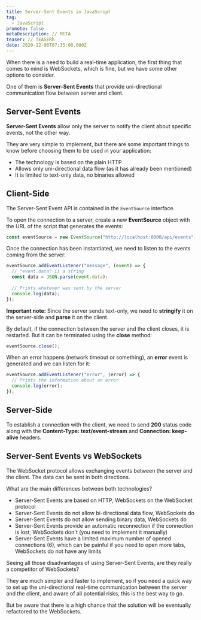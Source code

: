 ```yaml
---
title: Server-Sent Events in JavaScript
tag:
  - JavaScript
promote: false
metaDescription: // META
teaser: // TEASERh
date: 2020-12-06T07:35:00.000Z
---
```

When there is a need to build a real-time application, the first thing that comes to mind is WebSockets, which is fine, but we have some other options to consider.

One of them is **Server-Sent Events** that provide uni-directional communication flow between server and client.

## Server-Sent Events

**Server-Sent Events** allow only the server to notify the client about specific events, not the other way.

They are very simple to implement, but there are some important things to know before choosing them to be used in your application:

* The technology is based on the plain HTTP
* Allows only uni-directional data flow (as it has already been mentioned)
* It is limited to text-only data, no binaries allowed

## Client-Side

The Server-Sent Event API is contained in the `EventSource` interface.

To open the connection to a server, create a new **EventSource** object with the URL of the script that generates the events:

```javascript
const eventSource = new EventSource("http://localhost:8000/api/events");
```

Once the connection has been instantiated, we need to listen to the events coming from the server:

```javascript
eventSource.addEventListener("message", (event) => {
  // "event.data" is a string
  const data = JSON.parse(event.data);
  
  // Prints whatever was sent by the server
  console.log(data);
});
```

**Important note:** Since the server sends text-only, we need to **stringify** it on the server-side and **parse** it on the client.

By default, if the connection between the server and the client closes, it is restarted. But it can be terminated using the **close** method:

```javascript
eventSource.close();
```

When an error happens (network timeout or something), an **error** event is generated and we can listen for it:

```javascript
eventSource.addEventListener("error", (error) => {
  // Prints the information about an error
  console.log(error);
});
```

## Server-Side

To establish a connection with the client, we need to send **200** status code along with the **Content-Type: text/event-stream** and **Connection: keep-alive** headers.

## Server-Sent Events vs WebSockets

The WebSocket protocol allows exchanging events between the server and the client. The data can be sent in both directions.

What are the main differences between both technologies?

* Server-Sent Events are based on HTTP, WebSockets on the WebSocket protocol
* Server-Sent Events do not allow bi-directional data flow, WebSockets do
* Server-Sent Events do not allow sending binary data, WebSockets do
* Server-Sent Events provide an automatic reconnection if the connection is lost, WebSockets don't (you need to implement it manually)
* Server-Sent Events have a limited maximum number of opened connections (6), which can be painful if you need to open more tabs, WebSockets do not have any limits

Seeing all those disadvantages of using Server-Sent Events, are they really a competitor of WebSockets?

They are much simpler and faster to implement, so if you need a quick way to set up the uni-directional real-time communication between the server and the client, and aware of all potential risks, this is the best way to go.

But be aware that there is a high chance that the solution will be eventually refactored to the WebSockets.